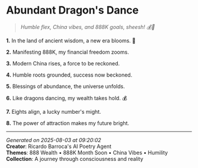 # Abundant Dragon's Dance

> *Humble flex, China vibes, and 888K goals, sheesh! 💰🌸*

**1.** In the land of ancient wisdom, a new era blooms. 🌸


**2.** Manifesting 888K, my financial freedom zooms.


**3.** Modern China rises, a force to be reckoned.


**4.** Humble roots grounded, success now beckoned.


**5.** Blessings of abundance, the universe unfolds.


**6.** Like dragons dancing, my wealth takes hold. 💰


**7.** Eights align, a lucky number's might.


**8.** The power of attraction makes my future bright.



---

*Generated on 2025-08-03 at 09:20:02*  
**Creator**: Ricardo Barroca's AI Poetry Agent  
**Themes**: 888 Wealth • 888K Month Soon • China Vibes • Humility  
**Collection**: A journey through consciousness and reality